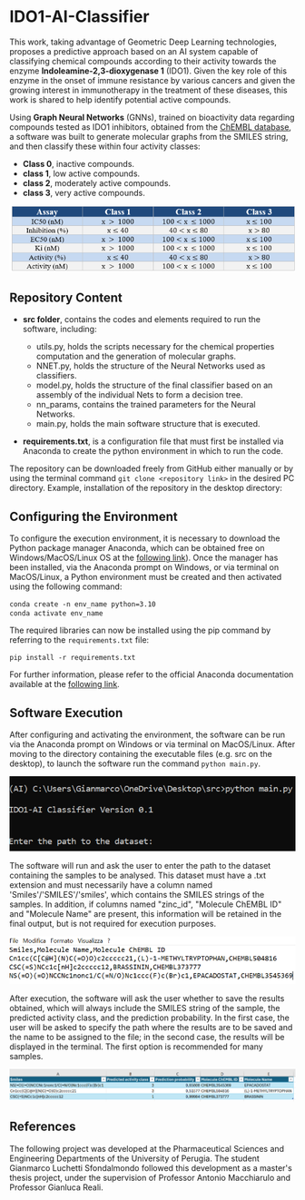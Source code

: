 # IDO1-AI-Classifier
This work, taking advantage of Geometric Deep Learning technologies, proposes a predictive approach based on an AI system capable of classifying chemical compounds according to their activity towards the enzyme **Indoleamine-2,3-dioxygenase 1** (IDO1). Given the key role of this enzyme in the onset of immune resistance by various cancers and given the growing interest in immunotherapy in the treatment of these diseases, this work is shared to help identify potential active compounds. 

Using **Graph Neural Networks** (GNNs), trained on bioactivity data regarding compounds tested as IDO1 inhibitors, obtained from the [ChEMBL database](https://www.ebi.ac.uk/chembl/), a software was built to generate molecular graphs from the SMILES string, and then classify these within four activity classes: 
*	**Class 0**, inactive compounds. 
*	**class 1**, low active compounds. 
*	**class 2**, moderately active compounds. 
*	**class 3**, very active compounds.
  
![Criteria for assigning activity classes.](https://github.com/GianmarcoLuchetti/IDO1-AI-Classifier/blob/main/img/label.png)

## Repository Content
* **src folder**, contains the codes and elements required to run the software, including:
  -	utils.py, holds the scripts necessary for the chemical properties computation and the generation of molecular graphs.
  -	 NNET.py, holds the structure of the Neural Networks used as classifiers.
  -	 model.py, holds the structure of the final classifier based on an assembly of the individual Nets to form a decision tree.
  -	 nn_params, contains the trained parameters for the Neural Networks.
  -	 main.py, holds the main software structure that is executed.

* **requirements.txt**, is a configuration file that must first be installed via Anaconda to create the python environment in which to run the code.

The repository can be downloaded freely from GitHub either manually or by using the terminal command `git clone <repository link>` in the desired PC directory. Example, installation of the repository in the desktop directory:


## Configuring the Environment
To configure the execution environment, it is necessary to download the Python package manager Anaconda, which can be obtained free on Windows/MacOS/Linux OS at the [following link](https://www.anaconda.com/download)). Once the manager has been installed, via the Anaconda prompt on Windows, or via terminal on MacOS/Linux, a Python environment must be created and then activated using the following command:
```
conda create -n env_name python=3.10
conda activate env_name
```

The required libraries can now be installed using the pip command by referring to the `requirements.txt` file:
```
pip install -r requirements.txt
```

For further information, please refer to the official Anaconda documentation available at the [following link](https://conda.io/projects/conda/en/latest/user-guide/tasks/manage-environments.html#activating-an-environment).


## Software Execution
After configuring and activating the environment, the software can be run via the Anaconda prompt on Windows or via terminal on MacOS/Linux. After moving to the directory containing the executable files (e.g. src on the desktop), to launch the software run the command `python main.py`.

![Code to launch the software.](https://github.com/GianmarcoLuchetti/IDO1-AI-Classifier/blob/main/img/run.png)

The software will run and ask the user to enter the path to the dataset containing the samples to be analysed. This dataset must have a .txt extension and must necessarily have a column named 'Smiles'/'SMILES'/'smiles', which contains the SMILES strings of the samples. In addition, if columns named "zinc_id", "Molecule ChEMBL ID" and "Molecule Name" are present, this information will be retained in the final output, but is not required for execution purposes.

![Example of .txt dataset for analysis.](https://github.com/GianmarcoLuchetti/IDO1-AI-Classifier/blob/main/img/data.png)

After execution, the software will ask the user whether to save the results obtained, which will always include the SMILES string of the sample, the predicted activity class, and the prediction probability. In the first case, the user will be asked to specify the path where the results are to be saved and the name to be assigned to the file; in the second case, the results will be displayed in the terminal. The first option is recommended for many samples.

![Example of results obtained from the previous dataset.](https://github.com/GianmarcoLuchetti/IDO1-AI-Classifier/blob/main/img/res.png)

## References
The following project was developed at the Pharmaceutical Sciences and Engineering Departments of the University of Perugia. The student Gianmarco Luchetti Sfondalmondo followed this development as a master's thesis project, under the supervision of Professor Antonio Macchiarulo and Professor Gianluca Reali.
